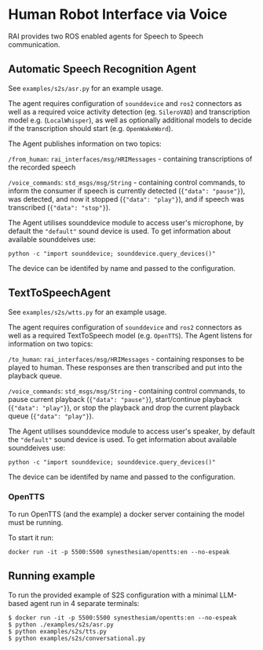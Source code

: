 # Human Robot Interface via Voice

RAI provides two ROS enabled agents for Speech to Speech communication.

## Automatic Speech Recognition Agent

See `examples/s2s/asr.py` for an example usage.

The agent requires configuration of `sounddevice` and `ros2` connectors as well as a required voice activity detection (eg. `SileroVAD`) and transcription model e.g. (`LocalWhisper`), as well as optionally additional models to decide if the transcription should start (e.g. `OpenWakeWord`).

The Agent publishes information on two topics:

`/from_human`: `rai_interfaces/msg/HRIMessages` - containing transcriptions of the recorded speech

`/voice_commands`: `std_msgs/msg/String` - containing control commands, to inform the consumer if speech is currently detected (`{"data": "pause"}`), was detected, and now it stopped (`{"data": "play"}`), and if speech was transcribed (`{"data": "stop"}`).

The Agent utilises sounddevice module to access user's microphone, by default the `"default"` sound device is used.
To get information about available sounddeives use:

```
python -c "import sounddevice; sounddevice.query_devices()"
```

The device can be identifed by name and passed to the configuration.

## TextToSpeechAgent

See `examples/s2s/wtts.py` for an example usage.

The agent requires configuration of `sounddevice` and `ros2` connectors as well as a required TextToSpeech model (e.g. `OpenTTS`).
The Agent listens for information on two topics:

`/to_human`: `rai_interfaces/msg/HRIMessages` - containing responses to be played to human. These responses are then transcribed and put into the playback queue.

`/voice_commands`: `std_msgs/msg/String` - containing control commands, to pause current playback (`{"data": "pause"}`), start/continue playback (`{"data": "play"}`), or stop the playback and drop the current playback queue (`{"data": "play"}`).

The Agent utilises sounddevice module to access user's speaker, by default the `"default"` sound device is used.
To get information about available sounddeives use:

```
python -c "import sounddevice; sounddevice.query_devices()"
```

The device can be identifed by name and passed to the configuration.

### OpenTTS

To run OpenTTS (and the example) a docker server containing the model must be running.

To start it run:

```
docker run -it -p 5500:5500 synesthesiam/opentts:en --no-espeak
```

## Running example

To run the provided example of S2S configuration with a minimal LLM-based agent run in 4 separate terminals:

```
$ docker run -it -p 5500:5500 synesthesiam/opentts:en --no-espeak
$ python ./examples/s2s/asr.py
$ python examples/s2s/tts.py
$ python examples/s2s/conversational.py
```
